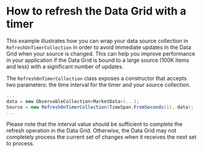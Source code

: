 # How to refresh the Data Grid with a timer

This example illustrates how you can wrap your data source collection in `RefreshOnTimerCollection` in order to avoid immediate updates in the Data Grid when your source is changed. This can help you improve performance in your application if the Data Grid is bound to a large source (100K items and less) with a significant number of updates.

The `RefreshOnTimerCollection` class exposes a constructor that accepts two parameters: the time interval for the timer and your source collection.

```cs
...
data = new ObservableCollection<MarketData>(...);
Source = new RefreshOnTimerCollection(TimeSpan.FromSeconds(1), data); 
...
```

Please note that the interval value should be sufficient to complete the refresh operation in the Data Grid. Otherwise, the Data Grid may not completely process the current set of changes when it receives the next set to process.
